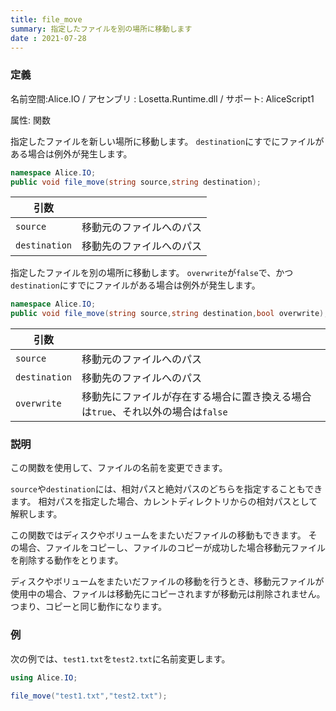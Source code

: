 ```yaml
---
title: file_move
summary: 指定したファイルを別の場所に移動します
date : 2021-07-28
---
```

### 定義
名前空間:Alice.IO / アセンブリ : Losetta.Runtime.dll / サポート: AliceScript1

属性: 関数

指定したファイルを新しい場所に移動します。
`destination`にすでにファイルがある場合は例外が発生します。

```cs title="AliceScript"
namespace Alice.IO;
public void file_move(string source,string destination);
```

|引数| |
|-|-|
|`source`|移動元のファイルへのパス|
|`destination`|移動先のファイルへのパス|

指定したファイルを別の場所に移動します。
`overwrite`が`false`で、かつ`destination`にすでにファイルがある場合は例外が発生します。

```cs title="AliceScript"
namespace Alice.IO;
public void file_move(string source,string destination,bool overwrite);
```

|引数| |
|-|-|
|`source`|移動元のファイルへのパス|
|`destination`|移動先のファイルへのパス|
|`overwrite`|移動先にファイルが存在する場合に置き換える場合は`true`、それ以外の場合は`false`|

### 説明
この関数を使用して、ファイルの名前を変更できます。

`source`や`destination`には、相対パスと絶対パスのどちらを指定することもできます。
相対パスを指定した場合、カレントディレクトリからの相対パスとして解釈します。

この関数ではディスクやボリュームをまたいだファイルの移動もできます。
その場合、ファイルをコピーし、ファイルのコピーが成功した場合移動元ファイルを削除する動作をとります。

ディスクやボリュームをまたいだファイルの移動を行うとき、移動元ファイルが使用中の場合、ファイルは移動先にコピーされますが移動元は削除されません。つまり、コピーと同じ動作になります。


### 例
次の例では、`test1.txt`を`test2.txt`に名前変更します。

```cs title="AliceScript"
using Alice.IO;

file_move("test1.txt","test2.txt");
```